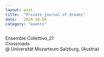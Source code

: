```yaml
---
layout: post
title:  "Private journal of dreams"
date:   2020-10-09
category: "events"
---
```

Ensemble Collettivo_21 <br>
Crossroads <br>
@ Universität Mozarteum Salzburg, (Austria)
